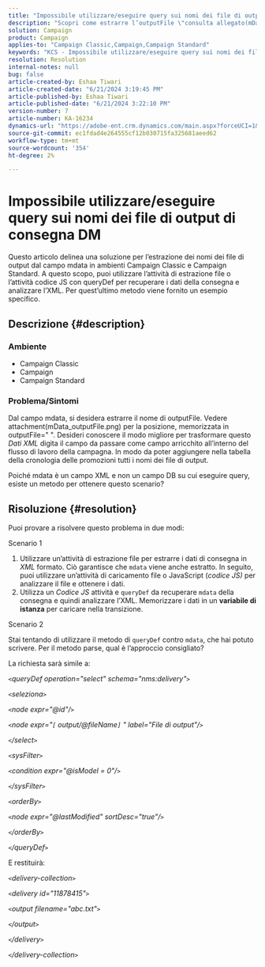 ```yaml
---
title: "Impossibile utilizzare/eseguire query sui nomi dei file di output di consegna DM"
description: "Scopri come estrarre l’outputFile \"consulta allegato(mData_outputFile.png) per posizione\" dal campo mdata."
solution: Campaign
product: Campaign
applies-to: "Campaign Classic,Campaign,Campaign Standard"
keywords: "KCS - Impossibile utilizzare/eseguire query sui nomi dei file di output di consegna DM"
resolution: Resolution
internal-notes: null
bug: false
article-created-by: Eshaa Tiwari
article-created-date: "6/21/2024 3:19:45 PM"
article-published-by: Eshaa Tiwari
article-published-date: "6/21/2024 3:22:10 PM"
version-number: 7
article-number: KA-16234
dynamics-url: "https://adobe-ent.crm.dynamics.com/main.aspx?forceUCI=1&pagetype=entityrecord&etn=knowledgearticle&id=57dde6af-e12f-ef11-840a-6045bd029b18"
source-git-commit: ec1fdad4e264555cf12b030715fa325681aeed62
workflow-type: tm+mt
source-wordcount: '354'
ht-degree: 2%

---
```


# Impossibile utilizzare/eseguire query sui nomi dei file di output di consegna DM


Questo articolo delinea una soluzione per l’estrazione dei nomi dei file di output dal campo mdata in ambienti Campaign Classic e Campaign Standard. A questo scopo, puoi utilizzare l’attività di estrazione file o l’attività codice JS con queryDef per recuperare i dati della consegna e analizzare l’XML. Per quest’ultimo metodo viene fornito un esempio specifico.

## Descrizione {#description}


### Ambiente

- Campaign Classic
- Campaign
- Campaign Standard


### Problema/Sintomi

Dal campo mdata, si desidera estrarre il nome di outputFile. Vedere attachment(mData_outputFile.png) per la posizione, memorizzata in outputFile=&quot; &quot;. Desideri conoscere il modo migliore per trasformare questo *Dati XML* digita il campo da passare come campo arricchito all’interno del flusso di lavoro della campagna. In modo da poter aggiungere nella tabella della cronologia delle promozioni tutti i nomi dei file di output.

Poiché mdata è un campo XML e non un campo DB su cui eseguire query, esiste un metodo per ottenere questo scenario?




## Risoluzione {#resolution}


Puoi provare a risolvere questo problema in due modi:

Scenario 1

1. Utilizzare un’attività di estrazione file per estrarre i dati di consegna in *XML* formato. Ciò garantisce che `mdata` viene anche estratto. In seguito, puoi utilizzare un’attività di caricamento file o JavaScript (*codice JS)* per analizzare il file e ottenere i dati.
2. Utilizza un *Codice JS* attività e `queryDef` da recuperare `mdata` della consegna e quindi analizzare l’XML. Memorizzare i dati in un <b>variabile di istanza</b> per caricare nella transizione.


Scenario 2

Stai tentando di utilizzare il metodo di `queryDef` contro `mdata`, che hai potuto scrivere. Per il metodo parse, qual è l’approccio consigliato?

La richiesta sarà simile a:

*`<`queryDef operation=&quot;select&quot; schema=&quot;nms:delivery&quot;`>`*

*`<`seleziona`>`*

*`<`node expr=&quot;@id&quot;/`>`*

*`<`node expr=&quot;`[` output/@fileName`]` &quot; label=&quot;File di output&quot;/`>`*

*`<`/select`>`*

*`<`sysFilter`>`*

*`<`condition expr=&quot;@isModel = 0&quot;/`>`*

*`<`/sysFilter`>`*

*`<`orderBy`>`*

*`<`node expr=&quot;@lastModified&quot; sortDesc=&quot;true&quot;/`>`*

*`<`/orderBy`>`*

*`<`/queryDef`>`*



E restituirà:

*`<`delivery-collection`>`*

*`<`delivery id=&quot;11878415&quot;`>`*

*`<`output filename=&quot;abc.txt&quot;`>`*

*`<`/output`>`*

*`<`/delivery`>`*

*`<`/delivery-collection`>`*
